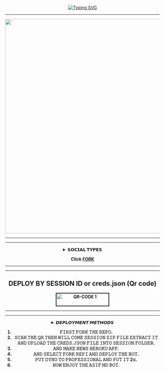 <div align="center">
     
 [![Typing SVG](https://readme-typing-svg.herokuapp.com?font=Rockstar-ExtraBold&color=F01&lines=ＡＳＩＦ+ＭＤ+ＷＨＡＴＳＡＰＰ+ＢＯＴ)](https://git.io/typing-svg)

  
<div align="center">
</p

<hr>

<hr>

<p align="center">
<a href="https://github.com/AsifOfc">
    <img src="https://telegra.ph/file/bd5ebd3582a7e83f0491a.jpg"  width="700px">
</a>
<hr>

<hr>


<b><details><summary>𝗦𝗢𝗖𝗜𝗔𝗟 𝗧𝗬𝗣𝗘𝗦</summary><br>

## CONTACT OWNER

[![vajira](https://telegra.ph/file/99460844d012cad1b7ee4.jpg)](https://wa.me/923474187615)

## JOIN SUPPORT GROUP

[![vajira](https://telegra.ph/file/99460844d012cad1b7ee4.jpg)](https://chat.whatsapp.com/B6UiwKuHSJd6TyokQIlAny)

</details>

***Click [FORK](https://github.com/AsifOfc/Asif-Md)***


<hr>

<hr>

## DEPLOY BY SESSION ID or creds.json (Qr code)

<a href="https://vajirapair-713f1494b168.herokuapp.com/"><img src="https://i.ibb.co/FWSfNmb/scan-qr-zusyco-btn.png" alt="QR-CODE 1" border="2" width="170" height="40" ></a>

<hr>

<hr>

<b><details><summary>𝘿𝙀𝙋𝙇𝙊𝙔𝙈𝙀𝙉𝙏 𝙈𝙀𝙏𝙃𝙊𝘿𝙎</summary><br>

    
 [![Deploy on Heroku](https://www.herokucdn.com/deploy/button.svg)](https://dashboard.heroku.com/new?template=https://github.com/AsifOfc/Asif-Md)

[![Deploy on Replit](https://repl.it/badge/github/quiec/whatsAlfa)](https://replit.com/github/AsifOfc/Asif-Md)

[![Deploy to Koyeb](https://www.koyeb.com/static/images/deploy/button.svg)](https://app.koyeb.com/apps/deploy?type=git&repository=github.com/AsifOfc/Asif-Md&branch=main&env[SESSION_ID]&env[OWNER_NUMBER]=923474187615&env[MONGODB_URI]&&env[OWNER_NAME]=Vajira&env[KOYEB_API]&env[PREFIX]=.&env[BOTCAHX_API]&env[ALIVE_IMG]=https://telegra.ph/file/bd5ebd3582a7e83f0491a.jpg&env[ALIVE_MSJ]=IAmOnline&env[global_url]=instagram.com&env[FAKE_COUNTRY_CODE]=212&env[READ_MESSAGE]=false&env[DISABLE_PM]=false&env[WORKTYPE]=public&env[THEME]=VAJIRA&env[AUTO_STICKER]=false&env[AUTO_VOICE]=false&env[PACK_INFO]=prabath;madeby&name=nithya&env[KOYEB_NAME]=vajira&env[ANTILINK_VALUES]=chat.whatsapp.com&env[PORT]=8000)
    
[![Deploy on Railway](https://railway.app/button.svg)](https://railway.app/template/)
 
    
<a href="https://app.uffizzi.com/projects"><img src="https://telegra.ph/file/e464e609e43eb3dfdc144.png" alt="Deploy on Railway" width="170px"></a>

<hr>

## HOW TO DEPLOY ＡＳＩＦ - ＭＤ 

</div>

1) 𝙵𝙸𝚁𝚂𝚃 𝙵𝙾𝚁𝙺 𝚃𝙷𝙴 𝚁𝙴𝙿𝙾.
2) 𝚂𝙲𝙰𝙽 𝚃𝙷𝙴 𝚀𝚁 𝚃𝙷𝙴𝙽 𝚆𝙸𝙻𝙻 𝙲𝙾𝙼𝙴 𝚂𝙴𝚂𝚂𝙸𝙾𝙽 𝚉𝙸𝙿 𝙵𝙸𝙻𝙴 𝙴𝚇𝚃𝚁𝙰𝙲𝚃 𝙸𝚃 𝙰𝙽𝙳 𝚄𝙿𝙻𝙾𝙰𝙳 𝚃𝙷𝙴 𝙲𝚁𝙴𝙳𝚂.𝙹𝚂𝙾𝙽 𝙵𝙸𝙻𝙴 𝙸𝙽𝚃𝙾 𝚂𝙴𝚂𝚂𝙸𝙾𝙽 𝙵𝙾𝙻𝙳𝙴𝚁.
3) 𝙰𝙽𝙳 𝙼𝙰𝙺𝙴 𝙽𝙴𝚆𝚂 𝙷𝙴𝚁𝙾𝙺𝚄 𝙰𝙿𝙿.
4) 𝙰𝙽𝙳 𝚂𝙴𝙻𝙴𝙲𝚃 𝙵𝙾𝚁𝙺 𝚁𝙴𝙿𝙸 𝙰𝙽𝙳 𝙳𝙴𝙿𝙻𝙾𝚈 𝚃𝙷𝙴 𝙱𝙾𝚃.
5) 𝙿𝚄𝚃 𝙳𝚈𝙽𝙾 𝚃𝙾 𝙿𝚁𝙾𝙵𝙴𝚂𝚂𝙸𝙾𝙽𝙰𝙻 𝙰𝙽𝙳 𝙿𝚄𝚃 𝙸𝚃 2𝚡.
6) 𝙽𝙾𝚆 𝙴𝙽𝙹𝙾𝚈 𝚃𝙷𝙴 𝙰𝚂𝙸𝙵 𝙼𝙳 𝙱𝙾𝚃.
